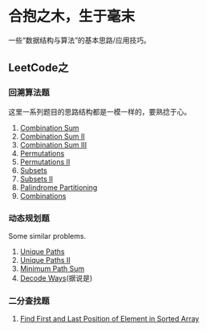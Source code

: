 # 合抱之木，生于毫末

一些“数据结构与算法”的基本思路/应用技巧。

## LeetCode之

### 回溯算法题

这里一系列题目的思路结构都是一模一样的，要熟捻于心。

1. [Combination Sum](https://github.com/Epsilon-Chuan/LeetCode/blob/master/problems/039.%20Combination%20Sum.md)
2. [Combination Sum II](https://github.com/Epsilon-Chuan/LeetCode/blob/master/problems/040.%20Combination%20Sum%20II.md)
3. [Combination Sum III](https://github.com/Epsilon-Chuan/LeetCode/blob/master/problems/216.%20Combination%20Sum%20III.md)
4. [Permutations](https://github.com/Epsilon-Chuan/LeetCode/blob/master/problems/046.%20Permutations.md)
5. [Permutations II](https://github.com/Epsilon-Chuan/LeetCode/blob/master/problems/047.%20Permutations%20II.md)
6. [Subsets](https://github.com/Epsilon-Chuan/LeetCode/blob/master/problems/078.%20Subsets.md)
7. [Subsets II](https://github.com/Epsilon-Chuan/LeetCode/blob/master/problems/090.%20Subsets%20II.md)
8. [Palindrome Partitioning](https://github.com/Epsilon-Chuan/LeetCode/blob/master/problems/131.%20Palindrome%20Partitioning.md)
9. [Combinations](https://github.com/Epsilon-Chuan/LeetCode/blob/master/problems/077.%20Combinations.md)

### 动态规划题

Some similar problems.

1. [Unique Paths](https://github.com/Epsilon-Chuan/LeetCode/blob/master/problems/062.%20Unique%20Paths.md)
2. [Unique Paths II](https://github.com/Epsilon-Chuan/LeetCode/blob/master/problems/063.%20Unique%20Paths%20II.md)
3. [Minimum Path Sum](https://github.com/Epsilon-Chuan/LeetCode/blob/master/problems/064.%20Minimum%20Path%20Sum.md)
4. [Decode Ways](https://github.com/Epsilon-Chuan/LeetCode/blob/master/problems/091.%20Decode%20Ways.md)(据说是)

### 二分查找题

1. [Find First and Last Position of Element in Sorted Array](https://github.com/Epsilon-Chuan/LeetCode/blob/master/problems/034.%20Find%20First%20and%20Last%20Position%20of%20Element%20in%20Sorted%20Array.md)
